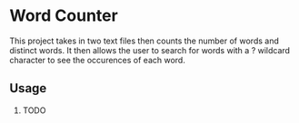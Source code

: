 # Word Counter 
This project takes in two text files then counts the number of words and distinct words. It then allows the user to search for words with a ? wildcard character to see the occurences of each word.

## Usage
1. TODO
